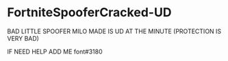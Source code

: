 # FortniteSpooferCracked-UD
BAD LITTLE SPOOFER MILO MADE IS UD AT THE MINUTE (PROTECTION IS VERY BAD)

IF NEED HELP ADD ME font#3180 
